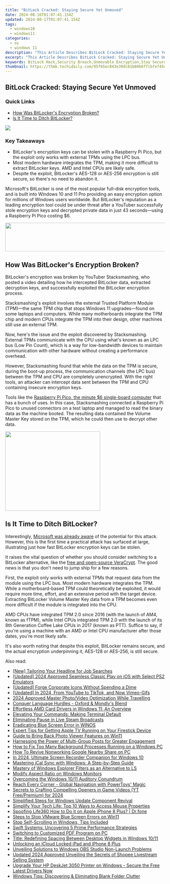 ```yaml
---
title: "BitLock Cracked: Staying Secure Yet Unmoved"
date: 2024-08-16T01:07:41.154Z
updated: 2024-08-17T01:07:41.154Z
tags:
  - windows10
  - windows11
categories:
  - os
  - windows 11
description: "This Article Describes BitLock Cracked: Staying Secure Yet Unmoved"
excerpt: "This Article Describes BitLock Cracked: Staying Secure Yet Unmoved"
keywords: BitLock Hack,Security Breach,Unmovable Encryption,Stay Secure,Cracked Encryption,Data Safety,Anti-Hack Tech
thumbnail: https://thmb.techidaily.com/95f65ec843e39dc81b80b6ffcbfef45d788958cee2b82fb5803fb90b93482a66.jpg
---
```


## BitLock Cracked: Staying Secure Yet Unmoved

### Quick Links

* [How Was BitLocker's Encryption Broken?](#how-was-bitlocker-39-s-encryption-broken)
* [Is It Time to Ditch BitLocker?](#is-it-time-to-ditch-bitlocker)

<!-- affiliate ads begin -->
<a href="https://secure.2checkout.com/order/checkout.php?PRODS=4621764&QTY=1&AFFILIATE=108875&CART=1"><img src="https://www.x-mirage.com/x-mirage/img/page-home.jpg" border="0"></a>
<!-- affiliate ads end -->
### Key Takeaways

* BitLocker's encryption keys can be stolen with a Raspberry Pi Pico, but the exploit only works with external TPMs using the LPC bus.
* Most modern hardware integrates the TPM, making it more difficult to extract BitLocker keys. AMD and Intel CPUs are likely safe.
* Despite the exploit, BitLocker's AES-128 or AES-256 encryption is still secure, so there's no need to abandon it.

 Microsoft's BitLocker is one of the most popular full-disk encryption tools, and is built into Windows 10 and 11 Pro providing an easy encryption option for millions of Windows users worldwide. But BitLocker's reputation as a leading encryption tool could be under threat after a YouTuber successfully stole encryption keys and decrypted private data in just 43 seconds—using a Raspberry Pi Pico costing $6\.

<!-- affiliate ads begin -->
<a href="https://united.elfm.net/c/5597632/517826/4704" target="_top" id="517826"><img src="//a.impactradius-go.com/display-ad/4704-517826" border="0" alt="" width="728" height="90"/></a><img height="0" width="0" src="https://united.elfm.net/i/5597632/517826/4704" style="position:absolute;visibility:hidden;" border="0" />
<!-- affiliate ads end -->
## How Was BitLocker's Encryption Broken?

 BitLocker's encryption was broken by YouTuber Stacksmashing, who posted a video detailing how he intercepted BitLocker data, extracted decryption keys, and successfully exploited the BitLocker encryption process.

 Stacksmashing's exploit involves the external Trusted Platform Module (TPM)—the same TPM chip that stops Windows 11 upgrades—found on some laptops and computers. While many motherboards integrate the TPM chip and modern CPUs integrate the TPM into their design, other machines still use an external TPM.

 Now, here's the issue and the exploit discovered by Stacksmashing. External TPMs communicate with the CPU using what's known as an LPC bus (Low Pin Count), which is a way for low-bandwidth devices to maintain communication with other hardware without creating a performance overhead.

 However, Stacksmashing found that while the data on the TPM is secure, during the boot-up process, the communication channels (the LPC bus) between the TPM and CPU are completely unencrypted. With the right tools, an attacker can intercept data sent between the TPM and CPU containing insecure encryption keys.

 Tools like the [Raspberry Pi Pico, the minute $6 single-board computer](https://www.makeuseof.com/raspberry-pi-pico-projects/) that has a bunch of uses. In this case, Stacksmashing connected a Raspberry Pi Pico to unused connectors on a test laptop and managed to read the binary data as the machine booted. The resulting data contained the Volume Master Key stored on the TPM, which he could then use to decrypt other data.

<!-- affiliate ads begin -->
<a href="https://modlily.sjv.io/c/5597632/2072819/17059" target="_top" id="2072819"><img src="//a.impactradius-go.com/display-ad/17059-2072819" border="0" alt="" width="300" height="250"/></a><img height="0" width="0" src="https://imp.pxf.io/i/5597632/2072819/17059" style="position:absolute;visibility:hidden;" border="0" />
<!-- affiliate ads end -->
## Is It Time to Ditch BitLocker?

 Interestingly, [Microsoft was already aware](https://learn.microsoft.com/en-us/windows/security/operating-system-security/data-protection/bitlocker/countermeasures#attacker-countermeasures) of the potential for this attack. However, this is the first time a practical attack has surfaced at large, illustrating just how fast BitLocker encryption keys can be stolen.

 It raises the vital question of whether you should consider switching to a BitLocker alternative, like the [free and open-source VeraCrypt](https://www.makeuseof.com/encrypt-windows-system-drive-veracrypt/). The good news is that you don't need to jump ship for a few reasons.

 First, the exploit only works with external TPMs that request data from the module using the LPC bus. Most modern hardware integrates the TPM. While a motherboard-based TPM could theoretically be exploited, it would require more time, effort, and an extensive period with the target device. Extracting BitLocker Volume Master Key data from a TPM becomes even more difficult if the module is integrated into the CPU.

 AMD CPUs have integrated TPM 2.0 since 2016 (with the launch of AM4, known as fTPM), while Intel CPUs integrated TPM 2.0 with the launch of its 8th Generation Coffee Lake CPUs in 2017 (known as PTT). Suffice to say, if you're using a machine with an AMD or Intel CPU manufacturer after those dates, you're most likely safe.

 It's also worth noting that despite this exploit, BitLocker remains secure, and the actual encryption underpinning it, AES-128 or AES-256, is still secure.



<ins class="adsbygoogle"
      style="display:block"
      data-ad-client="ca-pub-7571918770474297"
      data-ad-slot="8358498916"
      data-ad-format="auto"
      data-full-width-responsive="true"></ins>
<span class="atpl-alsoreadstyle">Also read:</span>
<div><ul>
<li><a href="https://some-tips.techidaily.com/new-tailoring-your-headline-for-job-searches/"><u>[New] Tailoring Your Headline for Job Searches</u></a></li>
<li><a href="https://desktop-recording.techidaily.com/updated-2024-approved-seamless-classic-play-on-ios-with-select-ps2-emulators/"><u>[Updated] 2024 Approved  Seamless Classic Play on iOS with Select PS2 Emulators</u></a></li>
<li><a href="https://some-knowledge.techidaily.com/updated-forge-corporate-icons-without-spending-a-dime/"><u>[Updated] Forge Corporate Icons Without Spending a Dime</u></a></li>
<li><a href="https://vimeo-videos.techidaily.com/updated-in-2024-from-youtube-to-tiktok-and-now-vimeo-gifs/"><u>[Updated] In 2024, From YouTube to TikTok, and Now Vimeo-Gifs</u></a></li>
<li><a href="https://extra-approaches.techidaily.com/2024-approved-master-photovideo-optimization-while-travelling/"><u>2024 Approved  Master Photo/Video Optimization While Travelling</u></a></li>
<li><a href="https://mondly-stories.techidaily.com/conquer-language-hurdles-oxford-and-mondlys-blend/"><u>Conquer Language Hurdles - Oxford & Mondly's Blend</u></a></li>
<li><a href="https://win11-tips.techidaily.com/effortless-amd-card-drivers-in-windows-11-an-overview/"><u>Effortless AMD Card Drivers in Windows 11: An Overview</u></a></li>
<li><a href="https://win11-tips.techidaily.com/elevating-your-commands-making-terminal-default/"><u>Elevating Your Commands: Making Terminal Default</u></a></li>
<li><a href="https://win11-tips.techidaily.com/eliminating-pause-in-live-steam-broadcasts/"><u>Eliminating Pause in Live Steam Broadcasts</u></a></li>
<li><a href="https://win11-tips.techidaily.com/eradicating-blue-screen-error-in-winos/"><u>Eradicating Blue Screen Error in WINOS</u></a></li>
<li><a href="https://technical-tips.techidaily.com/expert-tips-for-getting-apple-tv-running-on-your-firestick-device/"><u>Expert Tips for Getting Apple TV Running on Your Firestick Device</u></a></li>
<li><a href="https://win11-tips.techidaily.com/guide-to-bring-back-photo-viewer-features-on-win11/"><u>Guide to Bring Back Photo Viewer Features on Win11</u></a></li>
<li><a href="https://facebook.techidaily.com/harnessing-the-power-of-multi-group-posts-for-greater-engagement/"><u>Harnessing the Power of Multi-Group Posts for Greater Engagement</u></a></li>
<li><a href="https://win11-tips.techidaily.com/how-to-fix-too-many-background-processes-running-on-a-windows-pc/"><u>How to Fix Too Many Background Processes Running on a Windows PC</u></a></li>
<li><a href="https://win11-tips.techidaily.com/how-to-revive-nonworking-google-nearby-share-on-pc/"><u>How To Revive Nonworking Google Nearby Share on PC</u></a></li>
<li><a href="https://video-capture.techidaily.com/in-2024-ultimate-screen-recorder-companion-for-windows-10/"><u>In 2024, Ultimate Screen Recorder Companion for Windows 10</u></a></li>
<li><a href="https://win11-tips.techidaily.com/mastering-ical-sync-with-windows-a-step-by-step-guide/"><u>Mastering iCal Sync with Windows: A Step-by-Step Guide</u></a></li>
<li><a href="https://win11-tips.techidaily.com/mastery-of-windows-explorer-filters-as-an-alternative-to-ls/"><u>Mastery of Windows Explorer Filters as an Alternative to LS</u></a></li>
<li><a href="https://win11-tips.techidaily.com/modify-aspect-ratio-on-windows-monitors/"><u>Modify Aspect Ratio on Windows Monitors</u></a></li>
<li><a href="https://win11-tips.techidaily.com/overcoming-the-windows-1011-auditory-conundrum/"><u>Overcoming the Windows 10/11 Auditory Conundrum</u></a></li>
<li><a href="https://win11-tips.techidaily.com/reach-every-corner-global-navigation-with-powertoys-magic/"><u>Reach Every Corner - Global Navigation with PowerToys' Magic</u></a></li>
<li><a href="https://facebook-video-footage.techidaily.com/secrets-to-crafting-compelling-openers-in-game-videos-yt-freepremium-for-2024/"><u>Secrets to Crafting Compelling Openers in Game Videos (YT Free/Premium) for 2024</u></a></li>
<li><a href="https://win11-tips.techidaily.com/simplified-steps-for-windows-update-component-revival/"><u>Simplified Steps for Windows Update Component Revival</u></a></li>
<li><a href="https://win11-tips.techidaily.com/simplify-your-tech-life-top-10-ways-to-access-mouse-properties/"><u>Simplify Your Tech Life: Top 10 Ways to Access Mouse Properties</u></a></li>
<li><a href="https://fake-location.techidaily.com/spoofing-life360-how-to-do-it-on-apple-iphone-8-plus-drfone-by-drfone-virtual-ios/"><u>Spoofing Life360 How to Do it on Apple iPhone 8 Plus? | Dr.fone</u></a></li>
<li><a href="https://win11-tips.techidaily.com/steps-to-stop-vmware-blue-screen-errors-on-win11/"><u>Steps to Stop VMware Blue Screen Errors on Win11</u></a></li>
<li><a href="https://win11-tips.techidaily.com/stop-self-scrolling-in-windows-tips-included/"><u>Stop Self-Scrolling in Windows, Tips Included</u></a></li>
<li><a href="https://win11-tips.techidaily.com/swift-systems-uncovering-5-prime-performance-strategies/"><u>Swift Systems: Uncovering 5 Prime Performance Strategies</u></a></li>
<li><a href="https://win11-tips.techidaily.com/switching-to-customized-pdf-program-on-pc/"><u>Switching to Customized PDF Program on PC</u></a></li>
<li><a href="https://win11-tips.techidaily.com/title-redefining-spacing-between-desktop-widgets-in-windows-1011/"><u>Title: Redefining Spacing Between Desktop Widgets in Windows 10/11</u></a></li>
<li><a href="https://activate-lock.techidaily.com/unlocking-an-icloud-locked-ipad-and-iphone-8-plus-by-drfone-ios/"><u>Unlocking an iCloud Locked iPad and iPhone 8 Plus</u></a></li>
<li><a href="https://win11-tips.techidaily.com/unveiling-solutions-to-windows-obs-studio-non-launch-problems/"><u>Unveiling Solutions to Windows OBS Studio Non-Launch Problems</u></a></li>
<li><a href="https://ai-live-streaming.techidaily.com/updated-2024-approved-unveiling-the-secrets-of-shopee-livestream-selling-system/"><u>Updated 2024 Approved Unveiling the Secrets of Shopee Livestream Selling System</u></a></li>
<li><a href="https://driver-download.techidaily.com/upgrade-your-hp-deskjet-3050-printer-on-windows-secure-the-free-latest-drivers-now/"><u>Upgrade Your HP DeskJet 3050 Printer on Windows - Secure the Free Latest Drivers Now</u></a></li>
<li><a href="https://win11-tips.techidaily.com/windows-tips-discovering-and-eliminating-blank-folder-clutter/"><u>Windows Tips: Discovering & Eliminating Blank Folder Clutter</u></a></li>
</ul></div>
